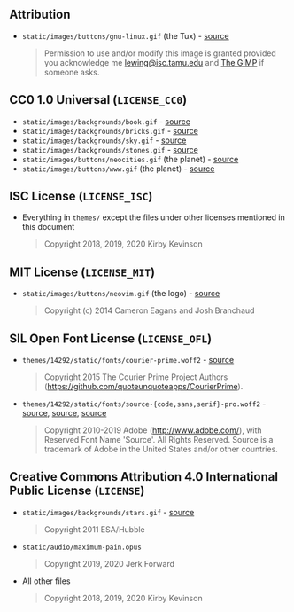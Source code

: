 ## Attribution

* `static/images/buttons/gnu-linux.gif` (the Tux) -
  [source](https://isc.tamu.edu/~lewing/linux/)
  > Permission to use and/or modify this image is granted provided you
  > acknowledge me [lewing@isc.tamu.edu](mailto:lewing@isc.tamu.edu)
  > and [The GIMP](https://isc.tamu.edu/~lewing/gimp/) if someone
  > asks.

## CC0 1.0 Universal (`LICENSE_CC0`)

* `static/images/backgrounds/book.gif` -
  [source](https://commons.wikimedia.org/wiki/File:Ezra_Cornell's_first_book.jpg)
* `static/images/backgrounds/bricks.gif` -
  [source](https://publicdomainpictures.net/en/view-image.php?image=120778&picture=grey-bricks)
* `static/images/backgrounds/sky.gif` -
  [source](https://publicdomainpictures.net/en/view-image.php?image=1279&picture=sky-with-clouds)
* `static/images/backgrounds/stones.gif` -
  [source](https://publicdomainpictures.net/en/view-image.php?image=39502&picture=stones-background)
* `static/images/buttons/neocities.gif` (the planet) -
  [source](https://publicdomainvectors.org/en/free-clipart/Vector-clip-art-of-planet-Saturn-icon/21340.html)
* `static/images/buttons/www.gif` (the planet) -
  [source](https://publicdomainvectors.org/en/free-clipart/World-globe-vector-illustration/13075.html)

## ISC License (`LICENSE_ISC`)

* Everything in `themes/` except the files under other licenses
  mentioned in this document
  > Copyright 2018, 2019, 2020 Kirby Kevinson

## MIT License (`LICENSE_MIT`)

* `static/images/buttons/neovim.gif` (the logo) -
  [source](https://github.com/neovim/neovim.github.io/blob/eb7c9cb55cc307b196cce8cd35a87e75d4931525/images/logo%402x.png)
  > Copyright (c) 2014 Cameron Eagans and Josh Branchaud

## SIL Open Font License (`LICENSE_OFL`)

* `themes/14292/static/fonts/courier-prime.woff2` -
  [source](https://github.com/quoteunquoteapps/CourierPrime/blob/7fd585a2dd4c1612c79b3308e300923d1c13df93/fonts/ttf/CourierPrime-Regular.ttf)
  > Copyright 2015 The Courier Prime Project Authors
  > (https://github.com/quoteunquoteapps/CourierPrime).
* `themes/14292/static/fonts/source-{code,sans,serif}-pro.woff2` -
  [source](https://github.com/adobe-fonts/source-code-pro/blob/235b72fc43a46cacf36e7c9b45d8d4fc0d121099/WOFF2/OTF/SourceCodePro-Regular.otf.woff2),
  [source](https://github.com/adobe-fonts/source-sans-pro/blob/4bdf42c690a214a0f69410d71a6b889c5c4a695f/WOFF2/OTF/SourceSansPro-Regular.otf.woff2),
  [source](https://github.com/adobe-fonts/source-serif-pro/blob/c811345609ee81ddb83ac707c15f7defd6269963/WOFF2/OTF/SourceSerifPro-Regular.otf.woff2)
  > Copyright 2010-2019 Adobe (http://www.adobe.com/), with Reserved
  > Font Name 'Source'. All Rights Reserved. Source is a trademark of
  > Adobe in the United States and/or other countries.

## Creative Commons Attribution 4.0 International Public License (`LICENSE`)

* `static/images/backgrounds/stars.gif` -
  [source](https://commons.wikimedia.org/wiki/File:Phoenix_dwarf_galaxy.jpg)
  > Copyright 2011 ESA/Hubble
* `static/audio/maximum-pain.opus`
  > Copyright 2019, 2020 Jerk Forward
* All other files
  > Copyright 2018, 2019, 2020 Kirby Kevinson
